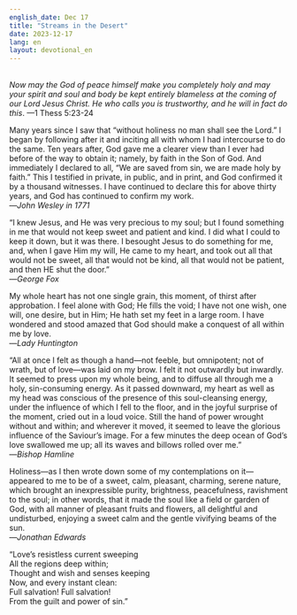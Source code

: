 ```yaml
---
english_date: Dec 17
title: "Streams in the Desert"
date: 2023-12-17
lang: en
layout: devotional_en
---
```





<p><br/> <em>Now may the God of peace himself make you completely holy and may your spirit and soul and body be kept entirely blameless at the coming of our Lord Jesus Christ. He who calls you is trustworthy, and he will in fact do this</em>. —1 Thess 5:23-24

</p>

<p>Many years since I saw that “without holiness no man shall see the Lord.” I began by following after it and inciting all with whom I had intercourse to do the same. Ten years after, God gave me a clearer view than I ever had before of the way to obtain it; namely, by faith in the Son of God. And immediately I declared to all, “We are saved from sin, we are made holy by faith.” This I testified in private, in public, and in print, and God confirmed it by a thousand witnesses. I have continued to declare this for above thirty years, and God has continued to confirm my work.<br/> —<em>John Wesley in 1771</em>

</p>

<p>“I knew Jesus, and He was very precious to my soul; but I found something in me that would not keep sweet and patient and kind. I did what I could to keep it down, but it was there. I besought Jesus to do something for me, and, when I gave Him my will, He came to my heart, and took out all that would not be sweet, all that would not be kind, all that would not be patient, and then HE shut the door.”<br/> —<em>George Fox</em>

</p>

<p>My whole heart has not one single grain, this moment, of thirst after approbation. I feel alone with God; He fills the void; I have not one wish, one will, one desire, but in Him; He hath set my feet in a large room. I have wondered and stood amazed that God should make a conquest of all within me by love.<br/> —<em>Lady Huntington</em>

</p>

<p>“All at once I felt as though a hand—not feeble, but omnipotent; not of wrath, but of love—was laid on my brow. I felt it not outwardly but inwardly. It seemed to press upon my whole being, and to diffuse all through me a holy, sin-consuming energy. As it passed downward, my heart as well as my head was conscious of the presence of this soul-cleansing energy, under the influence of which I fell to the floor, and in the joyful surprise of the moment, cried out in a loud voice. Still the hand of power wrought without and within; and wherever it moved, it seemed to leave the glorious influence of the Saviour’s image. For a few minutes the deep ocean of God’s love swallowed me up; all its waves and billows rolled over me.”<br/> —<em>Bishop Hamline</em>

</p>

<p>Holiness—as I then wrote down some of my contemplations on it—appeared to me to be of a sweet, calm, pleasant, charming, serene nature, which brought an inexpressible purity, brightness, peacefulness, ravishment to the soul; in other words, that it made the soul like a field or garden of God, with all manner of pleasant fruits and flowers, all delightful and undisturbed, enjoying a sweet calm and the gentle vivifying beams of the sun.<br/> —<em>Jonathan Edwards</em>

</p>

<p>“Love’s resistless current sweeping<br/> All the regions deep within;<br/> Thought and wish and senses keeping<br/> Now, and every instant clean:<br/> Full salvation! Full salvation!<br/> From the guilt and power of sin.”

</p>

<p></p>